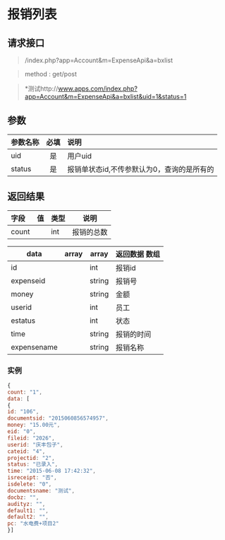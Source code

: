 # 报销列表
## 请求接口 

> /index.php?app=Account&m=ExpenseApi&a=bxlist

>  method : get/post

> *测试http://www.apps.com/index.php?app=Account&m=ExpenseApi&a=bxlist&uid=1&status=1
## 参数

| 参数名称      |    必填 | 说明  |
| :-------- | :--------:| :-- |
|uid| 是| 用户uid  |
| status| 是 | 报销单状态id,不传参默认为0，查询的是所有的|


## 返回结果
|字段 |  值| 类型 | 说明|
|:----|----|----|-----|
|count|  | int| 报销的总数|

|data|array | array | 返回数据 数组|
|----|----|----|-----|
|id| |int|报销id|
|expenseid||string|报销号|
|money ||string|金额|
|userid||int|员工|
|estatus||int|状态|
|time  ||string|报销的时间|
|expensename|  |string|报销名称|


### 实例

``` javascript
{
count: "1",
data: [
{
id: "106",
documentsid: "2015060856574957",
money: "15.00元",
eid: "0",
fileid: "2026",
userid: "庆丰包子",
cateid: "4",
projectid: "2",
status: "已录入",
time: "2015-06-08 17:42:32",
isreceipt: "否",
isdelete: "0",
documentsname: "测试",
docbz: "",
audityz: "",
default1: "",
default2: "",
pc: "水电费+项目2"
}]
